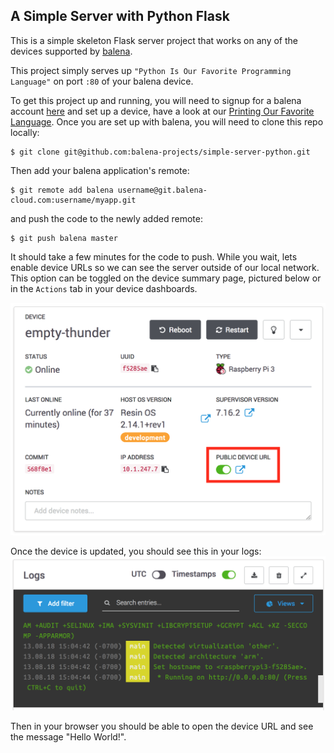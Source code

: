## A Simple Server with Python Flask

This is a simple skeleton Flask server project that works on any of the devices supported by [balena][balena-link].

This project simply serves up `"Python Is Our Favorite Programming Language"` on port `:80` of your balena device.

To get this project up and running, you will need to signup for a balena account [here][signup-page] and set up a device, have a look at our [Printing Our Favorite Language][gettingstarted-link]. Once you are set up with balena, you will need to clone this repo locally:

```
$ git clone git@github.com:balena-projects/simple-server-python.git
```

Then add your balena application's remote:

```
$ git remote add balena username@git.balena-cloud.com:username/myapp.git
```

and push the code to the newly added remote:

```
$ git push balena master
```

It should take a few minutes for the code to push. While you wait, lets enable device URLs so we can see the server outside of our local network. This option can be toggled on the device summary page, pictured below or in the `Actions` tab in your device dashboards.

![Enable device URL](/img/enable-public-URLs.png)

Once the device is updated, you should see this in your logs:
![log output](/img/log-output.png)

Then in your browser you should be able to open the device URL and see the message "Hello World!".

[balena-link]: https://balena.io/
[signup-page]: https://dashboard.balena-cloud.com/signup
[gettingstarted-link]: http://balena.io/docs/learn/getting-started/
